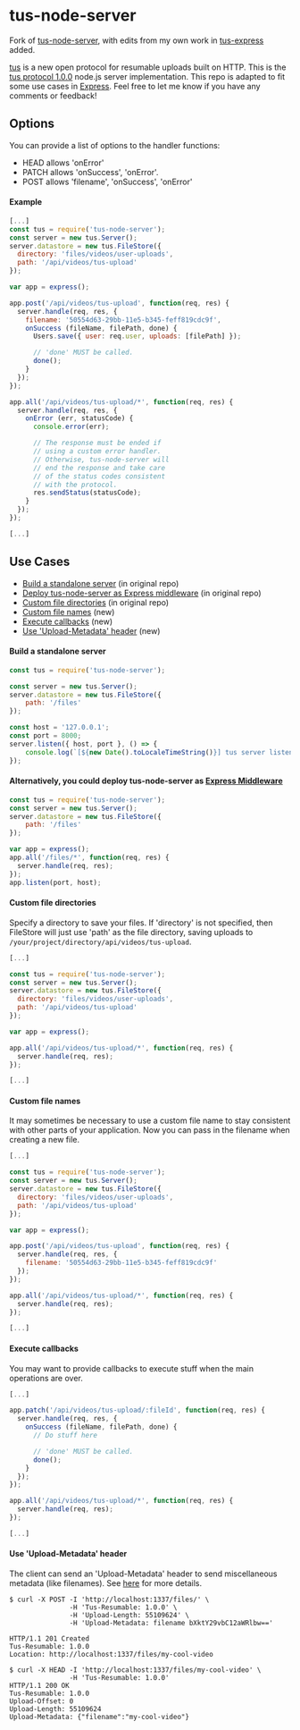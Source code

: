 # tus-node-server
Fork of [tus-node-server](https://github.com/tus/tus-node-server), with edits from my own work in [tus-express](https://github.com/nuntio/tus-express) added.

[tus](http://tus.io/) is a new open protocol for resumable uploads built on HTTP. This is the [tus protocol 1.0.0](http://tus.io/protocols/resumable-upload.html) node.js server implementation. This repo is adapted to fit some use cases in [Express](http://expressjs.com/). Feel free to let me know if you have any comments or feedback!

## Options
You can provide a list of options to the handler functions:
  - HEAD allows 'onError'
  - PATCH allows 'onSuccess', 'onError'.
  - POST allows 'filename', 'onSuccess', 'onError'

#### Example
```javascript
[...]
const tus = require('tus-node-server');
const server = new tus.Server();
server.datastore = new tus.FileStore({
  directory: 'files/videos/user-uploads',
  path: '/api/videos/tus-upload'
});

var app = express();

app.post('/api/videos/tus-upload', function(req, res) {
  server.handle(req, res, {
    filename: '50554d63-29bb-11e5-b345-feff819cdc9f',
    onSuccess (fileName, filePath, done) {
      Users.save({ user: req.user, uploads: [filePath] });

      // 'done' MUST be called.
      done();
    }
  });
});

app.all('/api/videos/tus-upload/*', function(req, res) {
  server.handle(req, res, {
    onError (err, statusCode) {
      console.error(err);

      // The response must be ended if
      // using a custom error handler.
      // Otherwise, tus-node-server will
      // end the response and take care
      // of the status codes consistent
      // with the protocol.
      res.sendStatus(statusCode);
    }
  });
});

[...]
```

## Use Cases

- [Build a standalone server](#case-1) (in original repo)
- [Deploy tus-node-server as Express middleware](#case-2) (in original repo)
- [Custom file directories](#case-3) (in original repo)
- [Custom file names](#case-4) (new)
- [Execute callbacks](#case-5) (new)
- [Use 'Upload-Metadata' header](#case-6) (new)

#### <a name="case-1"></a>Build a standalone server
```javascript
const tus = require('tus-node-server');

const server = new tus.Server();
server.datastore = new tus.FileStore({
    path: '/files'
});

const host = '127.0.0.1';
const port = 8000;
server.listen({ host, port }, () => {
    console.log(`[${new Date().toLocaleTimeString()}] tus server listening at http://${host}:${port}`);
});
```

#### <a name="case-2"></a>Alternatively, you could deploy tus-node-server as [Express Middleware](http://expressjs.com/en/guide/using-middleware.html)

```javascript
const tus = require('tus-node-server');
const server = new tus.Server();
server.datastore = new tus.FileStore({
    path: '/files'
});

var app = express();
app.all('/files/*', function(req, res) {
  server.handle(req, res);
});
app.listen(port, host);
```

#### <a name="case-3"></a>Custom file directories

Specify a directory to save your files. If 'directory' is not specified, then FileStore will just use 'path' as the file directory, saving uploads to `/your/project/directory/api/videos/tus-upload`.

```javascript
[...]

const tus = require('tus-node-server');
const server = new tus.Server();
server.datastore = new tus.FileStore({
  directory: 'files/videos/user-uploads',
  path: '/api/videos/tus-upload'
});

var app = express();

app.all('/api/videos/tus-upload/*', function(req, res) {
  server.handle(req, res);
});

[...]
```

#### <a name="case-4"></a>Custom file names

It may sometimes be necessary to use a custom file name to stay consistent with other parts of your application. Now you can pass in the filename when creating a new file.

```javascript
[...]

const tus = require('tus-node-server');
const server = new tus.Server();
server.datastore = new tus.FileStore({
  directory: 'files/videos/user-uploads',
  path: '/api/videos/tus-upload'
});

var app = express();

app.post('/api/videos/tus-upload', function(req, res) {
  server.handle(req, res, {
    filename: '50554d63-29bb-11e5-b345-feff819cdc9f'
  });
});

app.all('/api/videos/tus-upload/*', function(req, res) {
  server.handle(req, res);
});

[...]
```

#### <a name="case-5"></a>Execute callbacks

You may want to provide callbacks to execute stuff when the main operations are over.

```javascript
[...]

app.patch('/api/videos/tus-upload/:fileId', function(req, res) {
  server.handle(req, res, {
    onSuccess (fileName, filePath, done) {
      // Do stuff here

      // 'done' MUST be called.
      done();
    }
  });
});

app.all('/api/videos/tus-upload/*', function(req, res) {
  server.handle(req, res);
});

[...]
```

#### <a name="case-6"></a>Use 'Upload-Metadata' header

The client can send an 'Upload-Metadata' header to send miscellaneous metadata (like filenames). See [here](http://tus.io/protocols/resumable-upload.html#upload-metadata) for more details.

```
$ curl -X POST -I 'http://localhost:1337/files/' \
               -H 'Tus-Resumable: 1.0.0' \
               -H 'Upload-Length: 55109624' \
               -H 'Upload-Metadata: filename bXktY29vbC12aWRlbw=='

HTTP/1.1 201 Created
Tus-Resumable: 1.0.0
Location: http://localhost:1337/files/my-cool-video

$ curl -X HEAD -I 'http://localhost:1337/files/my-cool-video' \
               -H 'Tus-Resumable: 1.0.0'
HTTP/1.1 200 OK
Tus-Resumable: 1.0.0
Upload-Offset: 0
Upload-Length: 55109624
Upload-Metadata: {"filename":"my-cool-video"}
```
